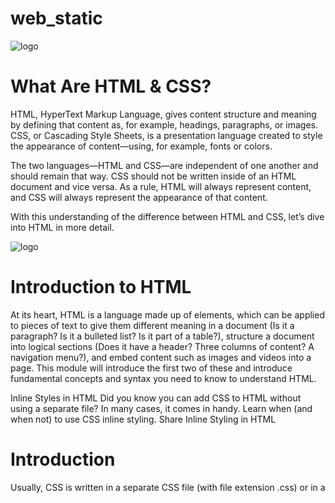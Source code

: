 
# web_static

![logo](https://s3.amazonaws.com/intranet-projects-files/concepts/74/hbnb_step1.png)

# What Are HTML & CSS?
HTML, HyperText Markup Language, gives content structure and meaning by defining that content as, for example, headings, paragraphs, or images. CSS, or Cascading Style Sheets, is a presentation language created to style the appearance of content—using, for example, fonts or colors.

The two languages—HTML and CSS—are independent of one another and should remain that way. CSS should not be written inside of an HTML document and vice versa. As a rule, HTML will always represent content, and CSS will always represent the appearance of that content.

With this understanding of the difference between HTML and CSS, let’s dive into HTML in more detail.

![logo](https://cdn4.buysellads.net/uu/1/110298/1643812188-Auth0-Developer-Survey-_260x200_.png)

# Introduction to HTML

At its heart, HTML is a language made up of elements, which can be applied to pieces of text to give them different meaning in a document (Is it a paragraph? Is it a bulleted list? Is it part of a table?), structure a document into logical sections (Does it have a header? Three columns of content? A navigation menu?), and embed content such as images and videos into a page. This module will introduce the first two of these and introduce fundamental concepts and syntax you need to know to understand HTML.

Inline Styles in HTML
Did you know you can add CSS to HTML without using a separate file? In many cases, it comes in handy. Learn when (and when not) to use CSS inline styling.
Share
Inline Styling in HTML
 # Introduction

Usually, CSS is written in a separate CSS file (with file extension .css) or in a <style> tag inside of the <head> tag, but there is a third place which is also valid. The third place you can write CSS is inside of an HTML tag, using the style attribute. When CSS is written using the style attribute, it’s called an “inline style”. In general, this is not considered a best practice. However, there are times when inline styles are the right (or only) choice.

Inline Style Syntax
Inline styles look and operate much like CSS, with a few differences. Inline styles directly affect the tag they are written in, without the use of selectors. Here’s a basic HTML page using inline styles:
``````
<!DOCTYPE html>
<html>
  <head>
    <title>Playing with Inline Styles</title>
  </head>
  <body>
    <p style="color:blue;font-size:46px;">
      I'm a big, blue, <strong>strong</strong> paragraph
    </p>
  </body>
</html>

The p tag with the inline style attribute is the focus here:

<p style="color: blue; font-size: 46px;">
``````
The style attribute is just like any other HTML attribute. It goes inside the element’s beginning tag, right after the tag name. The attribute starts with style, followed by an equals sign, =, and then finally uses double quotes, "", which contain the value of the attribute.

In our case, the value of the style attribute will be CSS property-value pairs: "property: value;". You can have as many property value pairs as you want. Unlike normal CSS syntax, inline styling does not use selectors or curly braces. Don’t forget to include the semicolon ; after each pair!

Inline styles are not so different from the other ways you can write CSS. For example, the inline style above is almost like the following CSS rule:
``````
p {
  color: blue;
  font-size: 46px;
}
``````
The rule above works the same way as our inline style does, except for one thing. This rule will affect every p on the page, whereas the inline style will affect only the <p> it’s written in.

Cascading works the same way, however, so the <strong> element inside the <p> will be blue with big text regardless of whether you decide to use inline styling or CSS rules.

When to Use Inline CSS in HTML
Professional web developers do not use inline styles often, but there are times when they are important to understand or necessary to use. Here are a few places you may see inline styles:

HTML e-mail
Older websites
CMS content (e.g. WordPress, Drupal)
Dynamic content (i.e. HTML created or changed by JavaScript)
Emails often include HTML content. When you receive a fancy looking e-mail, it is either one big image file or it is an HTML e-mail. You can craft HTML e-mails yourself, but they can be tricky. The HTML viewers in email clients are not standardized, and most of them do not allow <style> tags. For this reason, HTML e-mail often contain lots of inline styles. Some of the styles included may be archaic, to support older e-mail-viewing clients.

Another time you will see inline styles is on dynamic websites that use JavaScript. Often, JavaScript scripts will add inline styles to HTML. For example, a common way to hide a dialog box is to add the inline style display: none;.

When Not to Use Inline CSS in HTML
As mentioned before, web developers do not often use inline styles when creating web pages, for many reasons. The reasons include “semantic markup”, maintainability, reusability, and scalability.

Semantic Markup
HTML is meant for conveying structured information. CSS is built to style that structured information. When inline styles are used, this clear separation between structured information and styling is blurred. By separating the CSS from the HTML, the markup can be semantic, which means that it can convey as much meaning as possible without being muddled by visual effects.

For example, the article you are currently reading is written in HTML, separated into headings <h1> and paragraphs <p>(and the text inside those tags). This article also has specific font sizes, line spacing, and colors, but those aspects affect only the visual presentation. By keeping the markup as semantic as possible, the article’s content can be quickly edited without being distracted by aesthetics.

Additionally, it is possible to misuse HTML elements by overriding their CSS. There are many programs that interpret HTML without “looking” at it through a human eye, like screen readers and search engines. For example, the <blockquote> tag is intended to contain a block quote, but through CSS, it’s possible to make <blockquote> tags visually appear as headings. A person looking at your website through a browser would only see headings. A screen reader for sight impaired individuals, on the other hand, may read your headings as if they were quotations, which could be very confusing for sight impaired people! This problem can be created with any CSS, not just inline styles, but it is worth mentioning here. Always look for the right tag for the job before using CSS.

Maintainability, Reusability and Scalability
Because inline styles only affect the tag they are written in, it can be hard to make changes. If you have written the same style 20 times in 20 different <div> tags, you must edit each of those places whenever you want to make a trivial change. This can be exhausting! By using a single CSS rule in a <style> tag or a separate CSS file, you would only need to change it in one place.

You gain the most flexibility and power by putting your CSS in a separate CSS file. If you <link> to that CSS file on more than one HTML page, you can reuse the same stylesheet for multiple pages. If you want a consistent style across your whole website, this is the way to go. When you want to make a change, you will only need to make the change in one file, and it will be seen in each linked page.

Other types of CSS
As we mentioned, there are two other styles of implementing CSS: internal and external. Internal CSS (or embedded CSS) is added to the <head> section of an HTML document. It’s useful if you’re only stylizing a single page, and it helps keep everything in a single file, but it can also affect loading speeds. External CSS is written in its own separate file, and it’s more popular because it can style multiple pages.

Conclusion
Sometimes, inline styles are necessary. If you are building a web page by hand, however, you should avoid them whenever possible. Using a separate CSS file is the most powerful and flexible method.

![Alt text](image.png)

![Alt text](image-1.png)

